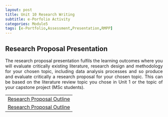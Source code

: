 ```yaml
---
layout: post
title: Unit 10 Research Writing
subtitle: e-Porfolio Activity
categories: Module5
tags: [e-Portfolio,Assessment,Presentation,RMPP]
---
```

<html lang="en">



<body>


<h2>Research Proposal Presentation</h2>

<p style="text-align: justify;"> The research proposal presentation fulfils the learning outcomes where you will evaluate critically existing literature, research design and methodology for your chosen topic, including data analysis processes and so produce and evaluate critically a research proposal for your chosen topic. This can be based on the literature review topic you chose in Unit 1 or the topic of your capstone project (MSc students).</p>


<table>
    <tr>
       <td> <a href="../../../../artefacts/RMPP-Unit07-Initial_Post.pdf" target="_blank" class="button large">Research Proposal Outline</a></td> 
    </tr>
    <tr>
       <td> <a href="../../../../artefacts/RMPP-Unit07-Initial_Post.pdf" target="_blank" class="button large">Research Proposal Outline</a></td> 
    </tr>
</table>



</body>
</html>





